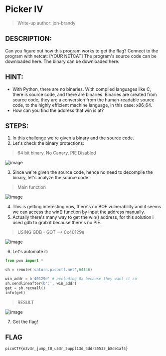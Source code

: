 # Picker IV
> Write-up author: jon-brandy
## DESCRIPTION:
Can you figure out how this program works to get the flag? 
Connect to the program with netcat: [YOUR NETCAT] The program's source code can be downloaded here. The binary can be downloaded here.
## HINT:
- With Python, there are no binaries. With compiled languages like C, there is source code, and there are binaries. Binaries are created from source code, they are a conversion from the human-readable source code, to the highly efficient machine language, in this case: x86_64.
- How can you find the address that win is at?

## STEPS:
1. In this challenge we're given a binary and the source code.
2. Let's check the binary protections:

> 64 bit binary, No Canary, PIE Disabled

![image](https://github.com/jon-brandy/CTF-WRITE-UP/assets/70703371/ef9593ae-10ed-4222-bda0-54b51f48cc97)


3. Since we're given the source code, hence no need to decompile the binary, let's analyze the source code.

> Main function

![image](https://github.com/jon-brandy/CTF-WRITE-UP/assets/70703371/c60dad98-13b8-4202-b504-c132b592ccf3)


4. This is getting interesting now, there's no BOF vulnerability and it seems we can access the win() function by input the address manually.
5. Actually there's many way to get the win() address, for this solution i used gdb to grab it because there's no PIE.

> USING GDB - GOT --> 0x40129e

![image](https://github.com/jon-brandy/CTF-WRITE-UP/assets/70703371/67d89c53-3a7c-4076-9e56-55988cd3f1da)


6. Let's automate it:

```py
from pwn import * 

sh = remote('saturn.picoctf.net',64146)

win_addr = b'40129e' # excluding 0x because they want it so
sh.sendlineafter(b':', win_addr)
get = sh.recvall()
info(get)
```

> RESULT

![image](https://github.com/jon-brandy/CTF-WRITE-UP/assets/70703371/c2263fc4-4fcb-4389-b2d0-6846f4a97e13)

7. Got the flag!

## FLAG

```
picoCTF{n3v3r_jump_t0_u53r_5uppl13d_4ddr35535_b8de1af4}
```
